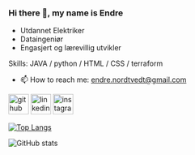 ### Hi there 👋, my name is Endre
- Utdannet Elektriker
- Dataingeniør
- Engasjert og lærevillig utvikler

Skills: JAVA / python / HTML / CSS / terraform

- 📫 How to reach me: endre.nordtvedt@gmail.com 


[<img src='https://cdn.jsdelivr.net/npm/simple-icons@3.0.1/icons/github.svg' alt='github' height='40'>](https://github.com/EndreNordtvedt)  [<img src='https://cdn.jsdelivr.net/npm/simple-icons@3.0.1/icons/linkedin.svg' alt='linkedin' height='40'>](https://www.linkedin.com/in/Endre-s-Nordtvedt-228188273/)  [<img src='https://cdn.jsdelivr.net/npm/simple-icons@3.0.1/icons/instagram.svg' alt='instagram' height='40'>](https://www.instagram.com/endre.nordtvedt/)  

[![Top Langs](https://github-readme-stats.vercel.app/api/top-langs/?username=EndreNordtvedt)](https://github.com/anuraghazra/github-readme-stats)

![GitHub stats](https://github-readme-stats.vercel.app/api?username=EndreNordtvedt&show_icons=true)  

